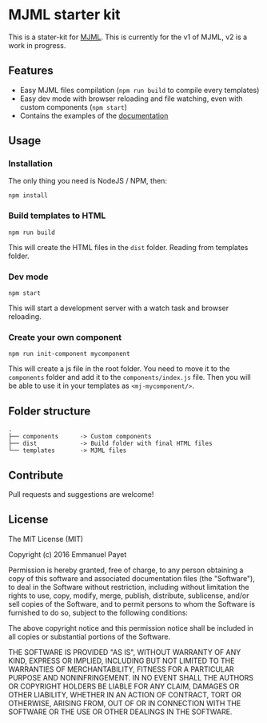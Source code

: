 # MJML starter kit

This is a stater-kit for [MJML](https://mjml.io/).
This is currently for the v1 of MJML, v2 is a work in progress.

## Features

* Easy MJML files compilation (`npm run build` to compile every templates)
* Easy dev mode with browser reloading and file watching, even with custom components (`npm start`)
* Contains the examples of the [documentation](https://mjml.io/documentation)

## Usage

### Installation

The only thing you need is NodeJS / NPM, then:

`npm install`

### Build templates to HTML

`npm run build`

This will create the HTML files in the `dist` folder. Reading from templates folder.

### Dev mode

`npm start`

This will start a development server with a watch task and browser reloading.

### Create your own component

`npm run init-component mycomponent`

This will create a js file in the root folder. You need to move it to the `components` folder and add it to the 
`components/index.js` file. Then you will be able to use it in your templates as `<mj-mycomponent/>`.

## Folder structure

```
.
├── components      -> Custom components
├── dist            -> Build folder with final HTML files
└── templates       -> MJML files
```

## Contribute

Pull requests and suggestions are welcome! 

## License

The MIT License (MIT)

Copyright (c) 2016 Emmanuel Payet

Permission is hereby granted, free of charge, to any person obtaining a copy
of this software and associated documentation files (the "Software"), to deal
in the Software without restriction, including without limitation the rights
to use, copy, modify, merge, publish, distribute, sublicense, and/or sell
copies of the Software, and to permit persons to whom the Software is
furnished to do so, subject to the following conditions:

The above copyright notice and this permission notice shall be included in all
copies or substantial portions of the Software.

THE SOFTWARE IS PROVIDED "AS IS", WITHOUT WARRANTY OF ANY KIND, EXPRESS OR
IMPLIED, INCLUDING BUT NOT LIMITED TO THE WARRANTIES OF MERCHANTABILITY,
FITNESS FOR A PARTICULAR PURPOSE AND NONINFRINGEMENT. IN NO EVENT SHALL THE
AUTHORS OR COPYRIGHT HOLDERS BE LIABLE FOR ANY CLAIM, DAMAGES OR OTHER
LIABILITY, WHETHER IN AN ACTION OF CONTRACT, TORT OR OTHERWISE, ARISING FROM,
OUT OF OR IN CONNECTION WITH THE SOFTWARE OR THE USE OR OTHER DEALINGS IN THE
SOFTWARE.
